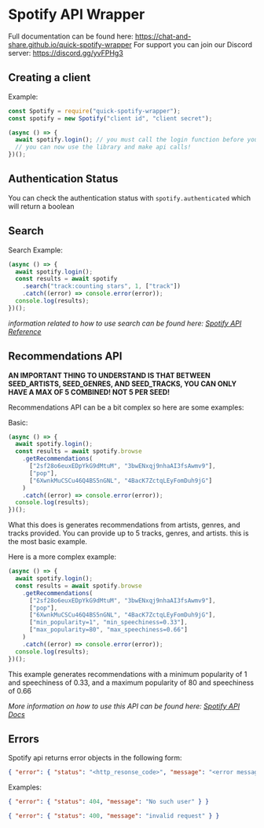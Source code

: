 # Spotify API Wrapper

Full documentation can be found here: <https://chat-and-share.github.io/quick-spotify-wrapper>
For support you can join our Discord server: <https://discord.gg/yvFPHg3>

## Creating a client

Example:

```js
const Spotify = require("quick-spotify-wrapper");
const spotify = new Spotify("client id", "client secret");

(async () => {
  await spotify.login(); // you must call the login function before you can use any part of the library!
  // you can now use the library and make api calls!
})();
```

## Authentication Status

You can check the authentication status with `spotify.authenticated` which will return a boolean

## Search

Search Example:

```js
(async () => {
  await spotify.login();
  const results = await spotify
    .search("track:counting stars", 1, ["track"])
    .catch((error) => console.error(error));
  console.log(results);
})();
```

_information related to how to use search can be found here: [Spotify API Reference](https://developer.spotify.com/documentation/web-api/reference/search/search/)_

## Recommendations API

**AN IMPORTANT THING TO UNDERSTAND IS THAT BETWEEN SEED_ARTISTS, SEED_GENRES, AND SEED_TRACKS, YOU CAN ONLY HAVE A MAX OF 5 COMBINED! NOT 5 PER SEED!**

Recommendations API can be a bit complex so here are some examples:

Basic:

```js
(async () => {
  await spotify.login();
  const results = await spotify.browse
    .getRecommendations(
      ["2sf28o6euxEDpYkG9dMtuM", "3bwENxqj9nhaAI3fsAwmv9"],
      ["pop"],
      ["6XwnkMuCSCu46Q4BS5nGNL", "4BacK7ZctqLEyFomDuh9jG"]
    )
    .catch((error) => console.error(error));
  console.log(results);
})();
```

What this does is generates recommendations from artists, genres, and tracks provided. You can provide up to 5 tracks, genres, and artists. this is the most basic example.

Here is a more complex example:

```js
(async () => {
  await spotify.login();
  const results = await spotify.browse
    .getRecommendations(
      ["2sf28o6euxEDpYkG9dMtuM", "3bwENxqj9nhaAI3fsAwmv9"],
      ["pop"],
      ["6XwnkMuCSCu46Q4BS5nGNL", "4BacK7ZctqLEyFomDuh9jG"],
      ["min_popularity=1", "min_speechiness=0.33"],
      ["max_popularity=80", "max_speechiness=0.66"]
    )
    .catch((error) => console.error(error));
  console.log(results);
})();
```

This example generates recommendations with a minimum popularity of 1 and speechiness of 0.33, and a maximum popularity of 80 and speechiness of 0.66

_More information on how to use this API can be found here: [Spotify API Docs](https://developer.spotify.com/documentation/web-api/reference/browse/get-recommendations/)_

## Errors

Spotify api returns error objects in the following form:

```json
{ "error": { "status": "<http_resonse_code>", "message": "<error messages>" } }
```

Examples:

```json
{ "error": { "status": 404, "message": "No such user" } }
```

```json
{ "error": { "status": 400, "message": "invalid request" } }
```
